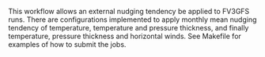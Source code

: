 This workflow allows an external nudging tendency be applied to FV3GFS runs.
There are configurations implemented to apply monthly mean nudging tendency of
temperature, temperature and pressure thickness, and finally temperature, 
pressure thickness and horizontal winds. See Makefile for examples of how to
submit the jobs.

